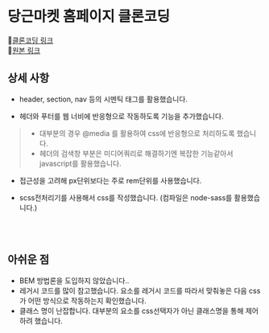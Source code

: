 # 당근마켓 홈페이지 클론코딩

💨[클론코딩 링크](https://ruddnjs3769.github.io/Carrot_market_clonecoding/) <br>
💨[원본 링크](https://www.daangn.com/)



## 상세 사항

+ header, section, nav 등의 시멘틱 태그를 활용했습니다.

+ 헤더와 푸터를 웹 너비에 반응형으로 작동하도록 기능을 추가했습니다.
> + 대부분의 경우 @media 를 활용하여 css에 반응형으로 처리하도록 했습니다.
> + 헤더의 검색창 부분은 미디어쿼리로 해결하기엔 복잡한 기능같아서 javascript를 활용했습니다.

+ 접근성을 고려해 px단위보다는 주로 rem단위를 사용했습니다.

+ scss전처리기를 사용해서 css를 작성했습니다. (컴파일은 node-sass를 활용했습니다.)

<br>
<br>

## 아쉬운 점

+ BEM 방법론을 도입하지 않았습니다..
+ 레거시 코드를 많이 참고했습니다. 요소를 레거시 코드를 따라서 맞춰놓은 다음 css가 어떤 방식으로 작동하는지 확인했습니다.
+ 클래스 명이 난잡합니다. 대부분의 요소를 css선택자가 아닌 클래스명을 통해 제어하려 했습니다.
